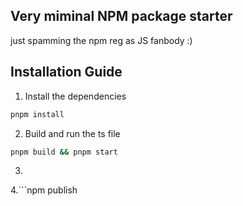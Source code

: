 ## Very miminal NPM package starter

just spamming the npm reg as JS fanbody :)

## Installation Guide

1. Install the dependencies

```bash
pnpm install
```

2. Build and run the ts file

```bash
pnpm build && pnpm start
```

3. ```npm login

   ```

4.```npm publish

```

```
